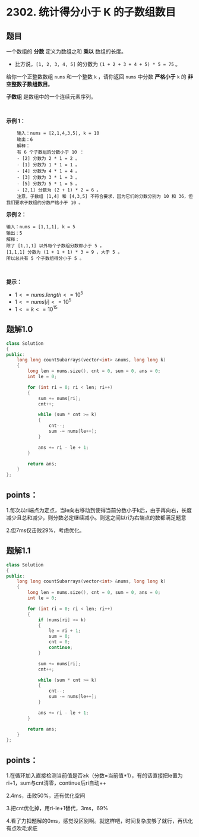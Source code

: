 # 2302. 统计得分小于 K 的子数组数目

## 题目
一个数组的 **分数** 定义为数组之和 **乘以** 数组的长度。

*   比方说，`[1, 2, 3, 4, 5]` 的分数为 `(1 + 2 + 3 + 4 + 5) * 5 = 75` 。

给你一个正整数数组 `nums` 和一个整数 `k` ，请你返回 `nums` 中分数 **严格小于** `k` 的 **非空整数子数组数目**。

**子数组** 是数组中的一个连续元素序列。

 

**示例 1：**
```
    输入：nums = [2,1,4,3,5], k = 10
    输出：6
    解释：
    有 6 个子数组的分数小于 10 ：
    - [2] 分数为 2 * 1 = 2 。
    - [1] 分数为 1 * 1 = 1 。
    - [4] 分数为 4 * 1 = 4 。
    - [3] 分数为 3 * 1 = 3 。 
    - [5] 分数为 5 * 1 = 5 。
    - [2,1] 分数为 (2 + 1) * 2 = 6 。
    注意，子数组 [1,4] 和 [4,3,5] 不符合要求，因为它们的分数分别为 10 和 36，但我们要求子数组的分数严格小于 10 。
```
**示例 2：**

```
输入：nums = [1,1,1], k = 5
输出：5
解释：
除了 [1,1,1] 以外每个子数组分数都小于 5 。
[1,1,1] 分数为 (1 + 1 + 1) * 3 = 9 ，大于 5 。
所以总共有 5 个子数组得分小于 5 。
```

 

**提示：**

*   $1 <= nums.length <= 10^5$
*   $1 <= nums[i] <= 10^5$
*   $1 <= k <= 10^{15}$


## 题解1.0
```cpp
class Solution
{
public:
    long long countSubarrays(vector<int> &nums, long long k)
    {
        long len = nums.size(), cnt = 0, sum = 0, ans = 0;
        int le = 0;

        for (int ri = 0; ri < len; ri++)
        {
            sum += nums[ri];
            cnt++;

            while (sum * cnt >= k)
            {
                cnt--;
                sum -= nums[le++];
            }

            ans += ri - le + 1;
        }

        return ans;
    }
};
```

## points：

1.每次以ri端点为定点，当le向右移动到使得当前分数小于k后，由于再向右，长度减少且总和减少，则分数必定继续减小。则这之间以ri为右端点的数都满足题意

2.但7ms仅击败29%，考虑优化。

## 题解1.1
```cpp
class Solution
{
public:
    long long countSubarrays(vector<int> &nums, long long k)
    {
        long len = nums.size(), cnt = 0, sum = 0, ans = 0;
        int le = 0;

        for (int ri = 0; ri < len; ri++)
        {
            if (nums[ri] >= k)
            {
                le = ri + 1;
                sum = 0;
                cnt = 0;
                continue;
            }

            sum += nums[ri];
            cnt++;

            while (sum * cnt >= k)
            {
                cnt--;
                sum -= nums[le++];
            }

            ans += ri - le + 1;
        }

        return ans;
    }
};
```

## points：

1.在循环加入直接检测当前值是否≥k（分数=当前值\*1），有的话直接把le置为ri+1，sum与cnt清零，continue后ri自动++

2.4ms，击败50%，还有优化空间

3.把cnt优化掉，用ri-le+1替代，3ms，69%

4.看了力扣题解的0ms，感觉没区别啊。就这样吧，时间复杂度够了就行，再优化有点吹毛求疵
